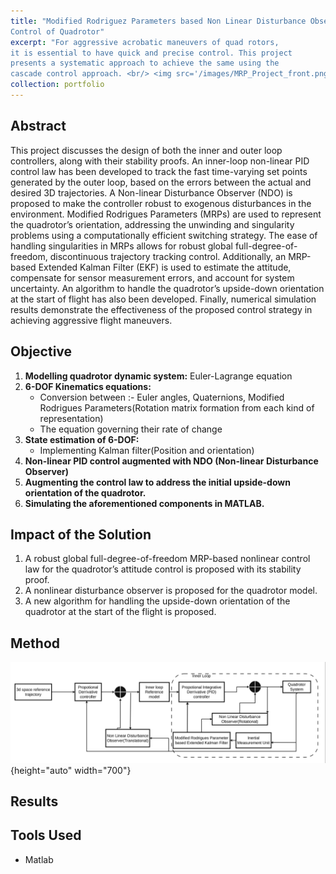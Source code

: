 ```yaml
---
title: "Modified Rodriguez Parameters based Non Linear Disturbance Observer
Control of Quadrotor"
excerpt: "For aggressive acrobatic maneuvers of quad rotors,
it is essential to have quick and precise control. This project
presents a systematic approach to achieve the same using the
cascade control approach. <br/> <img src='/images/MRP_Project_front.png'>"
collection: portfolio
---
```

## Abstract
This project discusses the design of both the inner and outer loop controllers, along with their stability proofs. An inner-loop non-linear PID control law has been developed to track the fast time-varying set points generated by the outer loop, based on the errors between the actual and desired 3D trajectories. A Non-linear Disturbance Observer (NDO) is proposed to make the controller robust to exogenous disturbances in the environment. Modified Rodrigues Parameters (MRPs) are used to represent the quadrotor’s orientation, addressing the unwinding and singularity problems using a computationally efficient switching strategy. The ease of handling singularities in MRPs allows for robust global full-degree-of-freedom, discontinuous trajectory tracking control. Additionally, an MRP-based Extended Kalman Filter (EKF) is used to estimate the attitude, compensate for sensor measurement errors, and account for system uncertainty. An algorithm to handle the quadrotor’s upside-down orientation at the start of flight has also been developed. Finally, numerical simulation results demonstrate the effectiveness of the proposed control strategy in achieving aggressive flight maneuvers.

## Objective
1. **Modelling quadrotor dynamic system:** Euler-Lagrange equation
2. **6-DOF Kinematics equations:** 
   - Conversion between :- Euler angles, Quaternions, Modified Rodrigues Parameters(Rotation matrix formation from each kind of representation)
   - The equation governing their rate of change
3. **State estimation of 6-DOF:** 
   - Implementing Kalman filter(Position and orientation)
4. **Non-linear PID control augmented with NDO (Non-linear Disturbance Observer)**
5. **Augmenting the control law to address the initial upside-down orientation of the quadrotor.**
6. **Simulating the aforementioned components in MATLAB.**

## Impact of the Solution
1. A robust global full-degree-of-freedom MRP-based nonlinear control law for the quadrotor’s attitude control is proposed with its stability proof.
2. A nonlinear disturbance observer is proposed for the quadrotor model.
3. A new algorithm for handling the upside-down orientation of the quadrotor at the start of the flight is proposed.

## Method
![Project Image]( /images/MRP_Project_front.png){height="auto" width="700"}

## Results

## Tools Used
- Matlab



